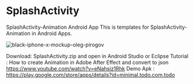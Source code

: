 # SplashActivity
SplashActivity-Animation Android App
This is templates for SplashActivity-Animation in Android Apps. 

![black-iphone-x-mockup-oleg-pirogov](https://user-images.githubusercontent.com/27066008/52147203-3e954380-2666-11e9-9060-7615a2be467a.png)


Download: SplashActivity.zip and open in Android Studio or Eclipse
Tutorial : How to create Animation in Adobe After Effect and convert to json https://www.youtube.com/watch?v=eNahsiz1Rhk
Demo Apk : https://play.google.com/store/apps/details?id=minimal.todo.com.todo

